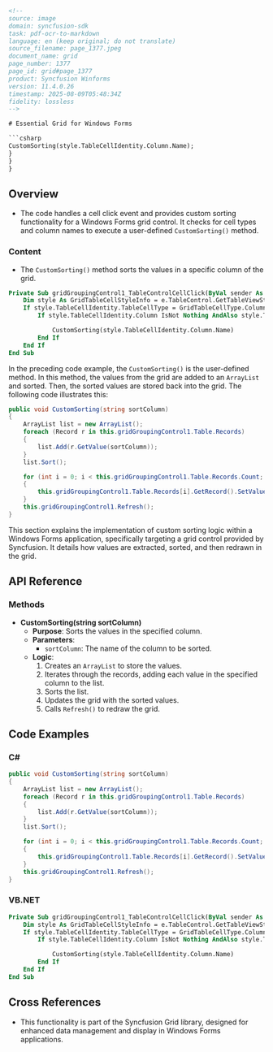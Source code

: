 ```html
<!--
source: image
domain: syncfusion-sdk
task: pdf-ocr-to-markdown
language: en (keep original; do not translate)
source_filename: page_1377.jpeg
document_name: grid
page_number: 1377
page_id: grid#page_1377
product: Syncfusion Winforms
version: 11.4.0.26
timestamp: 2025-08-09T05:48:34Z
fidelity: lossless
-->

# Essential Grid for Windows Forms

```csharp
CustomSorting(style.TableCellIdentity.Column.Name);
}
}
}
```

## Overview
- The code handles a cell click event and provides custom sorting functionality for a Windows Forms grid control. It checks for cell types and column names to execute a user-defined `CustomSorting()` method.

### Content
- The `CustomSorting()` method sorts the values in a specific column of the grid.

```vb
Private Sub gridGroupingControl1_TableControlCellClick(ByVal sender As Object, ByVal e As GridTableControlCellClickEventArgs)
    Dim style As GridTableCellStyleInfo = e.TableControl.GetTableViewStyleInfo(e.Inner.RowIndex, e.Inner.ColIndex)
    If style.TableCellIdentity.TableCellType = GridTableCellType.ColumnHeaderCell Then
        If style.TableCellIdentity.Column IsNot Nothing AndAlso style.TableCellIdentity.Column.Name = "Source" Then

            CustomSorting(style.TableCellIdentity.Column.Name)
        End If
    End If
End Sub
```

In the preceding code example, the `CustomSorting()` is the user-defined method. In this method, the values from the grid are added to an `ArrayList` and sorted. Then, the sorted values are stored back into the grid. The following code illustrates this:

```csharp
public void CustomSorting(string sortColumn)
{
    ArrayList list = new ArrayList();
    foreach (Record r in this.gridGroupingControl1.Table.Records)
    {
        list.Add(r.GetValue(sortColumn));
    }
    list.Sort();

    for (int i = 0; i < this.gridGroupingControl1.Table.Records.Count; i++)
    {
        this.gridGroupingControl1.Table.Records[i].GetRecord().SetValue(sortColumn, list[i].ToString());
    }
    this.gridGroupingControl1.Refresh();
}
```

This section explains the implementation of custom sorting logic within a Windows Forms application, specifically targeting a grid control provided by Syncfusion. It details how values are extracted, sorted, and then redrawn in the grid.

## API Reference
### Methods
- **CustomSorting(string sortColumn)**
  - **Purpose**: Sorts the values in the specified column.
  - **Parameters**:
    - `sortColumn`: The name of the column to be sorted.
  - **Logic**:
    1. Creates an `ArrayList` to store the values.
    2. Iterates through the records, adding each value in the specified column to the list.
    3. Sorts the list.
    4. Updates the grid with the sorted values.
    5. Calls `Refresh()` to redraw the grid.

## Code Examples

### C#
```csharp
public void CustomSorting(string sortColumn)
{
    ArrayList list = new ArrayList();
    foreach (Record r in this.gridGroupingControl1.Table.Records)
    {
        list.Add(r.GetValue(sortColumn));
    }
    list.Sort();

    for (int i = 0; i < this.gridGroupingControl1.Table.Records.Count; i++)
    {
        this.gridGroupingControl1.Table.Records[i].GetRecord().SetValue(sortColumn, list[i].ToString());
    }
    this.gridGroupingControl1.Refresh();
}
```

### VB.NET
```vb
Private Sub gridGroupingControl1_TableControlCellClick(ByVal sender As Object, ByVal e As GridTableControlCellClickEventArgs)
    Dim style As GridTableCellStyleInfo = e.TableControl.GetTableViewStyleInfo(e.Inner.RowIndex, e.Inner.ColIndex)
    If style.TableCellIdentity.TableCellType = GridTableCellType.ColumnHeaderCell Then
        If style.TableCellIdentity.Column IsNot Nothing AndAlso style.TableCellIdentity.Column.Name = "Source" Then

            CustomSorting(style.TableCellIdentity.Column.Name)
        End If
    End If
End Sub
```

## Cross References
- This functionality is part of the Syncfusion Grid library, designed for enhanced data management and display in Windows Forms applications.

<!-- tags: [syncfusion, grid, windows forms, custom sorting, ArrayList] keywords: [custom sorting, grid control, Windows Forms, table control, cell click event, ArrayList, sortColumn] -->
```